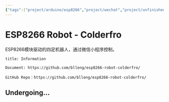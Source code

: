 ```yaml
---
{"tags":["project/arduino/esp8266","project/wechat","project/unfinished"],"dg-publish":true,"noteIcon":1,"github":"https://github.com/blleng/esp8266-robot-colderfro/","document":"https://github.com/blleng/esp8266-robot-colderfro/","index":2,"date":"2023-08-28T15:12","update":"2023-09-01T21:25","permalink":"/open-source/an-esp-8266-robot-controlled-via-wechat-mini-program/","dgPassFrontmatter":true,"created":"2023-08-28T15:12","updated":"2023-09-01T21:25"}
---
```



# ESP8266 Robot - Colderfro
ESP8266模块驱动的四足机器人，通过微信小程序控制。
```ad-note
title: Information

Document: https://github.com/blleng/esp8266-robot-colderfro/

GitHub Repo：https://github.com/blleng/esp8266-robot-colderfro/

```

## Undergoing...

